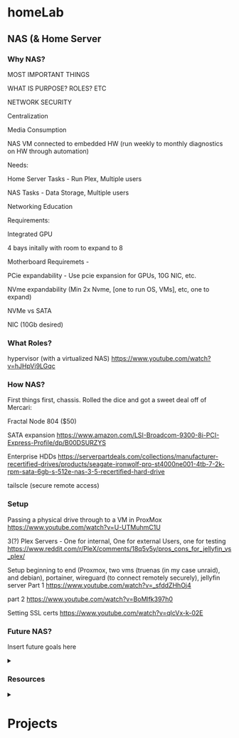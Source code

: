 # homeLab


## NAS (& Home Server

### Why NAS?

MOST IMPORTANT THINGS

WHAT IS PURPOSE? ROLES? ETC

NETWORK SECURITY

Centralization

Media Consumption

NAS VM connected to embedded HW (run weekly to monthly diagnostics on HW through automation)

Needs:

Home Server Tasks - Run Plex, Multiple users

NAS Tasks - Data Storage, Multiple users

Networking Education

Requirements:

Integrated GPU

4 bays initally with room to expand to 8

Motherboard Requiremets - 

PCie expandability - Use pcie expansion for GPUs, 10G NIC, etc.

NVme expandability (Min 2x Nvme, [one to run OS, VMs], etc, one to expand)

NVMe vs SATA


NIC (10Gb desired)


### What Roles?

hypervisor (with a virtualized NAS)
https://www.youtube.com/watch?v=hJHpVi9LGqc



### How NAS?

First things first, chassis. Rolled the dice and got a sweet deal off of Mercari:

Fractal Node 804 ($50)

SATA expansion
https://www.amazon.com/LSI-Broadcom-9300-8i-PCI-Express-Profile/dp/B00DSURZYS

Enterprise HDDs
https://serverpartdeals.com/collections/manufacturer-recertified-drives/products/seagate-ironwolf-pro-st4000ne001-4tb-7-2k-rpm-sata-6gb-s-512e-nas-3-5-recertified-hard-drive



tailscle (secure remote access)




### Setup

Passing a physical drive through to a VM in ProxMox
https://www.youtube.com/watch?v=U-UTMuhmC1U

3(?) Plex Servers - One for internal, One for external Users, one for testing
https://www.reddit.com/r/PleX/comments/18q5v5y/pros_cons_for_jellyfin_vs_plex/

Setup beginning to end (Proxmox, two vms (truenas (in my case unraid), and debian), portainer, wireguard (to connect remotely securely), jellyfin server Part 1
https://www.youtube.com/watch?v=_sfddZHhOj4

part 2
https://www.youtube.com/watch?v=BoMlfk397h0

Setting SSL certs
https://www.youtube.com/watch?v=qlcVx-k-02E




### Future NAS?

Insert future goals here

<details>
<summary> 
  
  ### Resources 

</summary>

linux distros
https://www.youtube.com/watch?v=E6Jyj6whge4&t=0s

proxmox vms and automating them
https://www.youtube.com/watch?v=1nf3WOEFq1Y&t=0s
https://www.youtube.com/watch?v=dvyeoDBUtsU&t=0s

https://www.youtube.com/@CraftComputing
Whole network ad-blocking, setting up plex, vpn gateway

technotim
https://www.youtube.com/watch?v=1lXSdg-8evA


jeffgeerling

selfhost the interent
https://www.youtube.com/watch?v=OC67FoXVRPE

starting journey
https://www.youtube.com/watch?v=3-Nm15utD3g

turing pi 2 for ML, clustering, etc
https://turingpi.com/product/turing-pi-2-5/

Best homeserver operating systems
https://www.youtube.com/watch?v=xWz_-gyv3j4
</details>

<details>
<summary>

  # Projects
</summary>

### Rpi5 NAS - The beginning

Although I am simulatenously building a larger NAS / Home Server - I still see value in working in more resource constrained environments. I think the rpi is the perfect introduction to this environment with respect to a home lab. I have used rpi's many times before and deployed simple python scripts on them and remoted in, but thats about it. I am not sure what this will turn out to be - but for now, my main goal would look something like a secondary storage. My first step on this path is spinning up the pi and putting pihole on it while I wait for the rest of my components to come in for the larger server. Once I get this up and running and get comfortable with the environment, I will see how and what this rpi can be repurposed to do. I envision it will have many lives and accomplish many tasks.

Specs:

- Raspberry Pi 5 4 GB
- Raspberry Pi SC1148 Active Cooler (Optional - it was cheap and i thought it would be fun to try one out)
- 2x ADATA ISSS31D 1TB SSD
- 2x ADP001 SATA to USB 3.0 Adapter

Notes: Install from network because I am too lazy to wipe one of my microSDs and i also want to keep those cards for my cameras for a trip coming up.



1. piHole Ad Blocker (with OS install over the network)

For my first basic project, I would like to install an rpi OS and get pihole up and running on my home network. Then some basic testing to see if it is working.

- Hooking up the components
  
  First, I removed the adhesive backing from the plastic cooler and installed it onto the pi. Then i plugged the fan connector into the 4 pin port labeled FAN (J12). Then I plugged in the sata to usb adapter and connected it to one of the ADATA drives.

- Apply Power and networking
  
  Now I connect power through USB-C to the pi and directly connect the pi to my network through a wired ethernet connection.

- Install pi OS over the network
  
Using the following guide https://www.tomshardware.com/reviews/raspberry-pi-headless-setup-how-to,6028.html I installed a pi OS over the network.

Install over network -> SSH (using Putty) -> Enable VPN -> VPN using Tiger VPN

***Some caveats here - you NEED to have the Rpi official 27W power suppy (5V @ 5A) or you will have trouble booting from USB (SSD.)





- 

  




2. NAS style 3D printed enclosure


### Main Home Server / NAS - The beginning

Setup -

Use Ventoy to create and organize ISOs

Installation Instructions:

How to Install Ventoy (new GUI version)

1. Go to the Ventoy download website:

https://sourceforge.net/projects/ventoy/files/

2. Click on the box to Download Latest Version

3. Right click on the file just downloaded and click on Extract Here.

4. A new Ventoy folder will be created. Move it to a permanent location.

5. Insert the USB stick.

6. In the terminal, type or paste the following:

cd ~/Downloads/ventoy-X.X.XX/

Replace the Xs with the correct version number.

7. Next, type or paste the following:

./VentoyGUI.x86_64

In the window that pops up, make sure the correct USB disk is selected, then click on Install or Update.

8. When updating, the disk can be safely removed when finished.

9. When doing a fresh install, mount the USB stick using Disks.

10. Open the new Ventoy USB stick and drag or copy/paste the desired ISO files into the window.

11. When done, Power Off the Ventoy Disk using Disks and wait until the wheel stops spinning before removing the drive. This may take quite a while.

You can always add more .iso files later by starting at step 9.


CONNECT SERVER TO ETHERNET BEFORE INSTALLING PROXMOX

Install Proxmox

Use web-gui to access

Use solar-putty or any other SSH tool to access proxmox console

ENABLE INTEL IOMMU - for PCI passthrough ([Link here](https://kb.protectli.com/kb/pci-passthrough-vt-d-proxmox-ve/))

Installed debian onto a VM


Proxmox -

Important Settings (https://www.youtube.com/watch?v=VAJWUZ3sTSI)

Configure Updates

VM best-practices


Next goals are getting portainer spun up and running

Getting network security figured out so we can remote in from wherever

monitoring services https://www.youtube.com/watch?v=vffhtqK3ZUg&t=92s&pp=ygURdW5yYWlkIG9uIHByb3htb3g%3D - may be able to help with resource usage, etc.


### Main Home Server / NAS - SECURITY

![image](![image](https://github.com/user-attachments/assets/0a1241d1-cbed-4b1d-ab47-8101e4322117)


https://excalidraw.com/?#json=G46UxlBaGF_hoz6fRvYnx,y1iKoOjtQLrUYVqk89LGsQ
  
</details>


